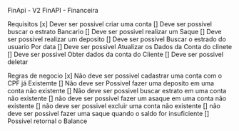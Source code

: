 FinApi - V2
FinAPI - Financeira



Requisitos
[x] Dever ser possivel criar uma conta
[] Deve ser possivel buscar o estrato Bancario
[] Deve ser possivel realizar um Saque
[] Deve ser possivel realizar um deposito
[] Deve ser possivel Buscar o estrado do usuario Por data
[] Deve ser possivel Atualizar os Dados da Conta do clinete
[] Deve ser possivel Obter dados da conta do Cliente
[] Deve ser possivel deletar

Regras de negocio
[x] Não deve ser possivel cadastrar uma conta com o CPF já Existemte
[] Não deve ser Possivel fazer uma deposito em uma conta não existente
[] Não deve ser possivel buscar estrato em uma conta não existente
[] não deve ser possivel fazer um asaque em uma conta não existente
[] não deve ser possivel excluir uma conta não existente
[] não deve ser possivel fazer uma saque quando o saldo for insuficiente
[] Possivel retornal o Balance